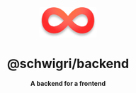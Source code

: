 <div align="center">

<img src=".github/icon.png" width="128" />

# @schwigri/backend

**A backend for a frontend**

</div>
